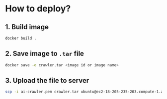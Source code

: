 # How to deploy?

## 1. Build image

```bash
docker build .
```

## 2. Save image to `.tar` file

```bash
docker save -o crawler.tar <image id or image name>
```

## 3. Upload the file to server

```bash
scp -i ai-crawler.pem crawler.tar ubuntu@ec2-18-205-235-203.compute-1.amazonaws.com:~
```